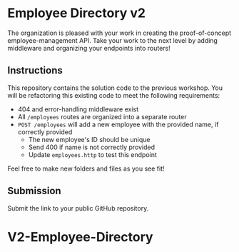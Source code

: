 # Employee Directory v2

The organization is pleased with your work in creating the proof-of-concept employee-management API. Take your work to the next level by adding middleware and organizing your endpoints into routers!

## Instructions

This repository contains the solution code to the previous workshop. You will be refactoring this existing code to meet the following requirements:

- 404 and error-handling middleware exist
- All `/employees` routes are organized into a separate router
- `POST /employees` will add a new employee with the provided name, if correctly provided
  - The new employee's ID should be unique
  - Send 400 if name is not correctly provided
  - Update `employees.http` to test this endpoint

Feel free to make new folders and files as you see fit!

## Submission

Submit the link to your public GitHub repository.
# V2-Employee-Directory
